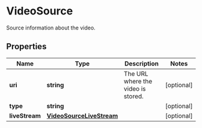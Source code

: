 
# VideoSource

Source information about the video.
## Properties

Name | Type | Description | Notes
------------ | ------------- | ------------- | -------------
**uri** | **string** | The URL where the video is stored. |  [optional]
**type** | **string** |  |  [optional]
**liveStream** | [**VideoSourceLiveStream**](VideoSourceLiveStream.md) |  |  [optional]



